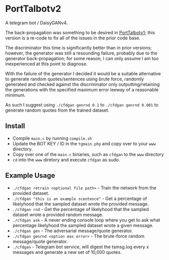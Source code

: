 # PortTalbotv2
A telegram bot / DaisyGANv4.

The back-propagation was something to be desired in [PortTalbotv1](https://github.com/DaisyGAN/PortTalbot); this version is a re-code to fix all of the issues in the prior code base.

The discriminator this time is significantly better than in prior versions; however, the generator was still a resounding failure, probably due to the generator back-propagation; for some reason, I can only assume I am too inexperienced at this point to diagnose.

With the failure of the generator I decided it would be a suitable alternative to generate random quotes/sentences using brute force, randomly generated and checked against the discriminator only outputting/retaining the generations with the specified maximum error leeway of a reasonable minimum.

As such I suggest using `./cfdgan genrnd 0.1` to `./cfdgan genrnd 0.001` to generate random quotes from the trained dataset.

## Install
- Compile `main.c` by running `compile.sh`
- Update the BOT KEY / ID in the `tgmain.php` and copy over to your `www` directory.
- Copy over one of the `main.c` binaries, such as `cfdgan` to the `www` directory
- `cd` into the `www` diretory and execute `cfdgan` as sudo.

## Example Usage
- ```./cfdgan retrain <optional file path>``` - Train the network from the provided dataset.
- ```./cfdgan "this is an example scentence"``` - Get a percentage of likelyhood that the sampled dataset wrote the provided message.
- ```./cfdgan rnd``` - Get the percentage of likelyhood that the sampled dataset wrote a provided random message.
- ```./cfdgan ask``` - A never ending console loop where you get to ask what percentage likelyhood the sampled dataset wrote a given message.
- ```./cfdgan gen``` - The adversarial message/quote generator.
- ```./cfdgan genrnd <option max error>``` - The brute-force random message/quote generator.
- ```./cfdgan``` - Telegram bot service, will digest the tsmsg.log every x messages and generate a new set of 10,000 quotes.

